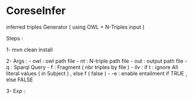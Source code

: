 
# CoreseInfer

inferred triples Generator ( using OWL + N-Triples input )

Steps : 

 1- mvn clean install 

 2- Args :
    - owl : owl path file
    - nt  : N-triple path file 
    - out : output path file
    - q   : Sparql Query
    - f   : Fragment ( nbr triples by file )
    - ilv : if t : ignore All literal values ( in Subject ) , else f ( false )
    - -e  : enable entailment if TRUE , else FALSE
    
  3- Exp :
     
